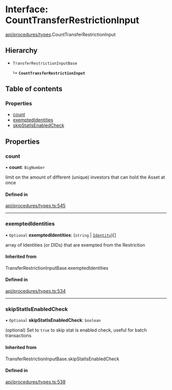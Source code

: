 # Interface: CountTransferRestrictionInput

[api/procedures/types](../wiki/api.procedures.types).CountTransferRestrictionInput

## Hierarchy

- `TransferRestrictionInputBase`

  ↳ **`CountTransferRestrictionInput`**

## Table of contents

### Properties

- [count](../wiki/api.procedures.types.CountTransferRestrictionInput#count)
- [exemptedIdentities](../wiki/api.procedures.types.CountTransferRestrictionInput#exemptedidentities)
- [skipStatIsEnabledCheck](../wiki/api.procedures.types.CountTransferRestrictionInput#skipstatisenabledcheck)

## Properties

### count

• **count**: `BigNumber`

limit on the amount of different (unique) investors that can hold the Asset at once

#### Defined in

[api/procedures/types.ts:545](https://github.com/PolymeshAssociation/polymesh-sdk/blob/8a9e72221/src/api/procedures/types.ts#L545)

___

### exemptedIdentities

• `Optional` **exemptedIdentities**: (`string` \| [`Identity`](../wiki/api.entities.Identity.Identity))[]

array of Identities (or DIDs) that are exempted from the Restriction

#### Inherited from

TransferRestrictionInputBase.exemptedIdentities

#### Defined in

[api/procedures/types.ts:534](https://github.com/PolymeshAssociation/polymesh-sdk/blob/8a9e72221/src/api/procedures/types.ts#L534)

___

### skipStatIsEnabledCheck

• `Optional` **skipStatIsEnabledCheck**: `boolean`

(optional) Set to `true` to skip stat is enabled check, useful for batch transactions

#### Inherited from

TransferRestrictionInputBase.skipStatIsEnabledCheck

#### Defined in

[api/procedures/types.ts:538](https://github.com/PolymeshAssociation/polymesh-sdk/blob/8a9e72221/src/api/procedures/types.ts#L538)
